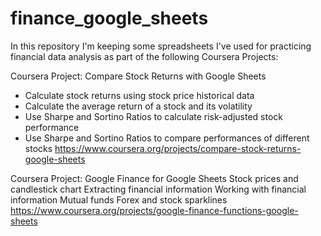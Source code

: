 # finance_google_sheets
In this repository I'm keeping some spreadsheets I've used for practicing financial data analysis as part of the following Coursera Projects:

Coursera Project: Compare Stock Returns with Google Sheets
- Calculate stock returns using stock price historical data
- Calculate the average return of a stock and its volatility
- Use Sharpe and Sortino Ratios to calculate risk-adjusted stock performance
- Use Sharpe and Sortino Ratios to compare performances of different stocks
https://www.coursera.org/projects/compare-stock-returns-google-sheets

Coursera Project: Google Finance for Google Sheets
Stock prices and candlestick chart
Extracting financial information
Working with financial information
Mutual funds
Forex and stock sparklines
https://www.coursera.org/projects/google-finance-functions-google-sheets
